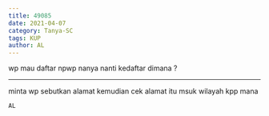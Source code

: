 ```yaml
---
title: 49085
date: 2021-04-07
category: Tanya-SC
tags: KUP
author: AL
---
```


wp mau daftar npwp nanya nanti kedaftar dimana ?

---

minta wp sebutkan alamat kemudian cek alamat itu msuk wilayah kpp mana

`AL`
